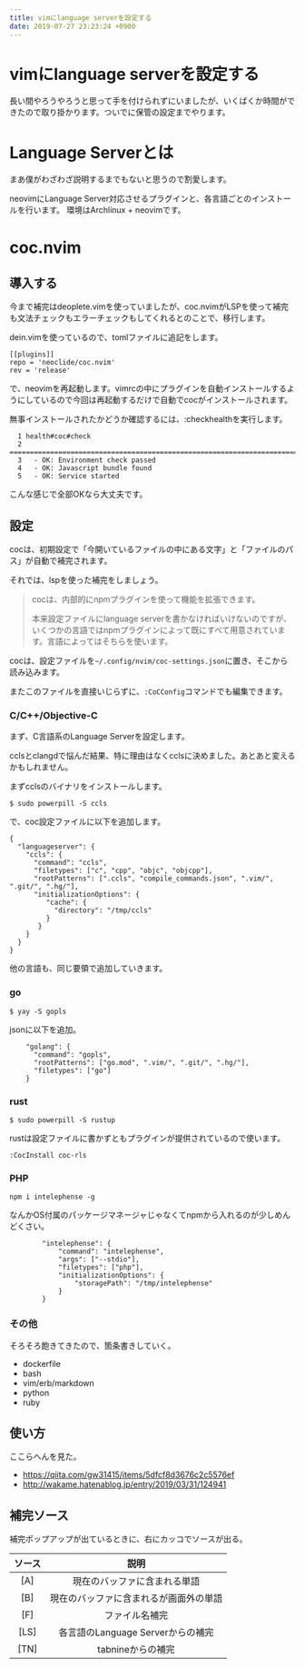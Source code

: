 ```yaml
---
title: vimにlanguage serverを設定する
date: 2019-07-27 23:23:24 +0900
---
```

vimにlanguage serverを設定する
===

長い間やろうやろうと思って手を付けられずにいましたが、いくばくか時間ができたので取り掛かります。ついでに保管の設定までやります。

# Language Serverとは

まあ僕がわざわざ説明するまでもないと思うので割愛します。

neovimにLanguage Server対応させるプラグインと、各言語ごとのインストールを行います。
環境はArchlinux + neovimです。

# coc.nvim
## 導入する

今まで補完はdeoplete.vimを使っていましたが、coc.nvimがLSPを使って補完も文法チェックもエラーチェックもしてくれるとのことで、移行します。

dein.vimを使っているので、tomlファイルに追記をします。

```
[[plugins]]
repo = 'neoclide/coc.nvim'
rev = 'release'
```

で、neovimを再起動します。vimrcの中にプラグインを自動インストールするようにしているので今回は再起動するだけで自動でcocがインストールされます。

無事インストールされたかどうか確認するには、:checkhealthを実行します。

```
  1 health#coc#check
  2 ========================================================================
  3   - OK: Environment check passed
  4   - OK: Javascript bundle found
  5   - OK: Service started
```

こんな感じで全部OKなら大丈夫です。

## 設定

cocは、初期設定で「今開いているファイルの中にある文字」と「ファイルのパス」が自動で補完されます。

それでは、lspを使った補完をしましょう。

>cocは、内部的にnpmプラグインを使って機能を拡張できます。
>
>本来設定ファイルにlanguage serverを書かなければいけないのですが、いくつかの言語ではnpmプラグインによって既にすべて用意されています。言語によってはそちらを使います。

cocは、設定ファイルを`~/.config/nvim/coc-settings.json`に置き、そこから読み込みます。

またこのファイルを直接いじらずに、`:CoCConfig`コマンドでも編集できます。

### C/C++/Objective-C

まず、C言語系のLanguage Serverを設定します。

cclsとclangdで悩んだ結果、特に理由はなくcclsに決めました。あとあと変えるかもしれません。

まずcclsのバイナリをインストールします。

```
$ sudo powerpill -S ccls
```

で、coc設定ファイルに以下を追加します。

```json=
{
  "languageserver": {
    "ccls": {
      "command": "ccls",
      "filetypes": ["c", "cpp", "objc", "objcpp"],
      "rootPatterns": [".ccls", "compile_commands.json", ".vim/", ".git/", ".hg/"],
      "initializationOptions": {
         "cache": {
           "directory": "/tmp/ccls"
         }
       }
    }
  }
}
```

他の言語も、同じ要領で追加していきます。

### go

```
$ yay -S gopls
```

jsonに以下を追加。

```json=
    "golang": {
      "command": "gopls",
      "rootPatterns": ["go.mod", ".vim/", ".git/", ".hg/"],
      "filetypes": ["go"]
    }
```

### rust

```
$ sudo powerpill -S rustup
```

rustは設定ファイルに書かずともプラグインが提供されているので使います。

```
:CocInstall coc-rls
```

### PHP

```
npm i intelephense -g
```

なんかOS付属のパッケージマネージャじゃなくてnpmから入れるのが少しめんどくさい。

```
        "intelephense": {
            "command": "intelephense",
            "args": ["--stdio"],
            "filetypes": ["php"],
            "initializationOptions": {
                "storagePath": "/tmp/intelephense"
            }
        }
```


### その他

そろそろ飽きてきたので、箇条書きしていく。

- dockerfile
- bash
- vim/erb/markdown
- python
- ruby

## 使い方

ここらへんを見た。

- https://qiita.com/gw31415/items/5dfcf8d3676c2c5576ef
- http://wakame.hatenablog.jp/entry/2019/03/31/124941

## 補完ソース

補完ポップアップが出ているときに、右にカッコでソースが出る。

|ソース|説明|
|:-:|:-:|
|[A]|現在のバッファに含まれる単語|
|[B]|現在のバッファに含まれるが画面外の単語|
|[F]|ファイル名補完|
|[LS]|各言語のLanguage Serverからの補完|
|[TN]|tabnineからの補完|

